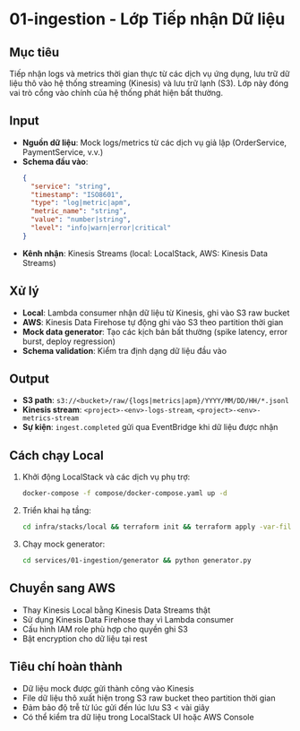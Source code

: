 # 01-ingestion - Lớp Tiếp nhận Dữ liệu

## Mục tiêu
Tiếp nhận logs và metrics thời gian thực từ các dịch vụ ứng dụng, lưu trữ dữ liệu thô vào hệ thống streaming (Kinesis) và lưu trữ lạnh (S3). Lớp này đóng vai trò cổng vào chính của hệ thống phát hiện bất thường.

## Input
- **Nguồn dữ liệu**: Mock logs/metrics từ các dịch vụ giả lập (OrderService, PaymentService, v.v.)
- **Schema đầu vào**: 
  ```json
  {
    "service": "string",
    "timestamp": "ISO8601",
    "type": "log|metric|apm",
    "metric_name": "string", 
    "value": "number|string",
    "level": "info|warn|error|critical"
  }
  ```
- **Kênh nhận**: Kinesis Streams (local: LocalStack, AWS: Kinesis Data Streams)

## Xử lý
- **Local**: Lambda consumer nhận dữ liệu từ Kinesis, ghi vào S3 raw bucket
- **AWS**: Kinesis Data Firehose tự động ghi vào S3 theo partition thời gian
- **Mock data generator**: Tạo các kịch bản bất thường (spike latency, error burst, deploy regression)
- **Schema validation**: Kiểm tra định dạng dữ liệu đầu vào

## Output
- **S3 path**: `s3://<bucket>/raw/{logs|metrics|apm}/YYYY/MM/DD/HH/*.jsonl`
- **Kinesis stream**: `<project>-<env>-logs-stream`, `<project>-<env>-metrics-stream`
- **Sự kiện**: `ingest.completed` gửi qua EventBridge khi dữ liệu được nhận

## Cách chạy Local
1. Khởi động LocalStack và các dịch vụ phụ trợ:
   ```bash
   docker-compose -f compose/docker-compose.yaml up -d
   ```
2. Triển khai hạ tầng:
   ```bash
   cd infra/stacks/local && terraform init && terraform apply -var-file=../../env/local.tfvars
   ```
3. Chạy mock generator:
   ```bash
   cd services/01-ingestion/generator && python generator.py
   ```

## Chuyển sang AWS
- Thay Kinesis Local bằng Kinesis Data Streams thật
- Sử dụng Kinesis Data Firehose thay vì Lambda consumer
- Cấu hình IAM role phù hợp cho quyền ghi S3
- Bật encryption cho dữ liệu tại rest

## Tiêu chí hoàn thành
- Dữ liệu mock được gửi thành công vào Kinesis
- File dữ liệu thô xuất hiện trong S3 raw bucket theo partition thời gian
- Đảm bảo độ trễ từ lúc gửi đến lúc lưu S3 < vài giây
- Có thể kiểm tra dữ liệu trong LocalStack UI hoặc AWS Console